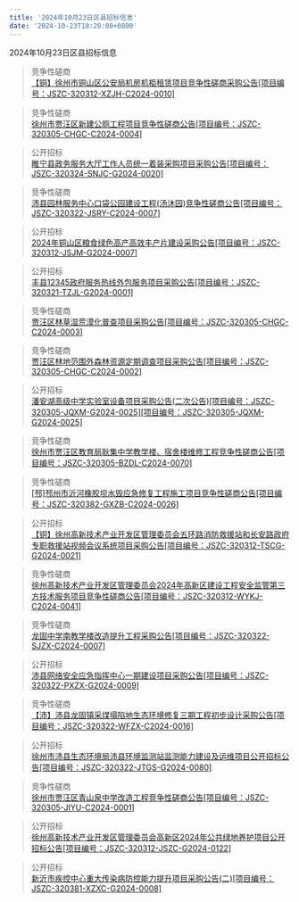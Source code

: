 ```yaml
---
title: '2024年10月23日区县招标信息'
date: '2024-10-23T18:20:00+0800'
---
```

2024年10月23日区县招标信息
<!--more-->
>竞争性磋商<br>
>[【铜】徐州市铜山区公安局机房机柜租赁项目竞争性磋商采购公告[项目编号：JSZC-320312-XZJH-C2024-0010]](http://czj.xz.gov.cn/Home/HomeDetails?type=0&articleid=1f2e5cac-0e26-4845-adb6-9c45d7bcbc6d)

>竞争性磋商<br>
>[徐州市贾汪区新建公厕工程项目竞争性磋商公告[项目编号：JSZC-320305-CHGC-C2024-0004]](http://czj.xz.gov.cn/Home/HomeDetails?type=0&articleid=4bbe88ef-479b-495b-9a2d-eb958481990d)

>公开招标<br>
>[睢宁县政务服务大厅工作人员统一着装采购项目采购公告[项目编号：JSZC-320324-SNJC-G2024-0020]](http://czj.xz.gov.cn/Home/HomeDetails?type=0&articleid=13929b45-dde9-48a6-ad25-d166df46e9f4)

>竞争性磋商<br>
>[沛县园林服务中心口袋公园建设工程(汤沐园)竞争性磋商公告[项目编号：JSZC-320322-JSRY-C2024-0007]](http://czj.xz.gov.cn/Home/HomeDetails?type=0&articleid=b4e3a267-218e-4140-8e1b-8230ad32352b)

>公开招标<br>
>[2024年铜山区粮食绿色高产高效丰产片建设采购公告[项目编号：JSZC-320312-JSJM-G2024-0007]](http://czj.xz.gov.cn/Home/HomeDetails?type=0&articleid=a4294f2e-05c2-422a-b6a7-289af377e6ca)

>公开招标<br>
>[丰县12345政府服务热线外包服务项目采购公告[项目编号：JSZC-320321-TZJL-G2024-0001]](http://czj.xz.gov.cn/Home/HomeDetails?type=0&articleid=342137cb-3ffb-46dc-9c12-7186a4deb266)

>竞争性磋商<br>
>[贾汪区林草湿荒漠化普查项目采购公告[项目编号：JSZC-320305-CHGC-C2024-0003]](http://czj.xz.gov.cn/Home/HomeDetails?type=0&articleid=16265bd0-38b7-499c-a96f-25225bb0b0f8)

>竞争性磋商<br>
>[贾汪区林地范围外森林资源定期调查项目采购公告[项目编号：JSZC-320305-CHGC-C2024-0002]](http://czj.xz.gov.cn/Home/HomeDetails?type=0&articleid=e8016b95-e975-40c2-ab1b-457e493eaf62)

>公开招标<br>
>[潘安湖高级中学实验室设备项目采购公告(二次公告)[项目编号：JSZC-320305-JQXM-G2024-0025][项目编号：JSZC-320305-JQXM-G2024-0025]](http://czj.xz.gov.cn/Home/HomeDetails?type=0&articleid=79263062-d636-4e0c-bf28-a9eb5ea958e2)

>竞争性磋商<br>
>[徐州市贾汪区教育局耿集中学教学楼、宿舍楼维修工程竞争性磋商公告[项目编号：JSZC-320305-BZDL-C2024-0070]](http://czj.xz.gov.cn/Home/HomeDetails?type=0&articleid=cfdd206b-8e73-471b-987c-bcafa40de20a)

>竞争性磋商<br>
>[[邳]邳州市沂河橡胶坝水毁应急修复工程施工项目竞争性磋商公告[项目编号：JSZC-320382-GXZB-C2024-0026]](http://czj.xz.gov.cn/Home/HomeDetails?type=0&articleid=7b91c8c2-df91-4968-8f93-94479bd5bb4b)

>公开招标<br>
>[【铜】徐州高新技术产业开发区管理委员会五环路消防救援站和长安路政府专职救援站视频会议系统项目采购公告[项目编号：JSZC-320312-TSCG-G2024-0021]](http://czj.xz.gov.cn/Home/HomeDetails?type=0&articleid=c7c37b12-f172-4e32-aec3-c8a7b778831c)

>竞争性磋商<br>
>[徐州高新技术产业开发区管理委员会2024年高新区建设工程安全监管第三方技术服务项目竞争性磋商公告[项目编号：JSZC-320312-WYKJ-C2024-0041]](http://czj.xz.gov.cn/Home/HomeDetails?type=0&articleid=89241755-5883-4637-8145-74747d8da653)

>竞争性磋商<br>
>[龙固中学南教学楼改造提升工程采购公告[项目编号：JSZC-320322-SJZX-C2024-0007]](http://czj.xz.gov.cn/Home/HomeDetails?type=0&articleid=90ea9055-b498-4bc9-8562-e2e996fa1a5f)

>公开招标<br>
>[沛县网络安全应急指挥中心一期建设项目采购公告[项目编号：JSZC-320322-PXZX-G2024-0009]](http://czj.xz.gov.cn/Home/HomeDetails?type=0&articleid=16ef3f6b-03a1-4797-ac42-6d34f83770a0)

>竞争性磋商<br>
>[【沛】沛县龙固镇采煤塌陷地生态环境修复三期工程初步设计采购公告[项目编号：JSZC-320322-WFZX-C2024-0016]](http://czj.xz.gov.cn/Home/HomeDetails?type=0&articleid=ce3761bf-94e1-421c-87be-b4df730e4f47)

>公开招标<br>
>[徐州市沛县生态环境局沛县环境监测站监测能力建设及运维项目公开招标公告[项目编号：JSZC-320322-JTGS-G2024-0080]](http://czj.xz.gov.cn/Home/HomeDetails?type=0&articleid=d0cac736-ba09-44b2-a81c-28faed9a3497)

>竞争性磋商<br>
>[徐州市贾汪区青山泉中学改造工程竞争性磋商公告[项目编号：JSZC-320305-JIYU-C2024-0001]](http://czj.xz.gov.cn/Home/HomeDetails?type=0&articleid=6fd31cb7-11c3-432b-beaf-6e78fe709c15)

>公开招标<br>
>[徐州高新技术产业开发区管理委员会高新区2024年公共绿地养护项目公开招标公告[项目编号：JSZC-320312-JSZC-G2024-0122]](http://czj.xz.gov.cn/Home/HomeDetails?type=0&articleid=21b3946c-8b33-4e9e-b696-4397ddba9db0)

>公开招标<br>
>[新沂市疾控中心重大传染病防控能力提升项目采购公告(二)[项目编号：JSZC-320381-XZXC-G2024-0008]](http://czj.xz.gov.cn/Home/HomeDetails?type=0&articleid=9525b2e8-3d87-4ac5-9fa0-8e3aae3fb811)


